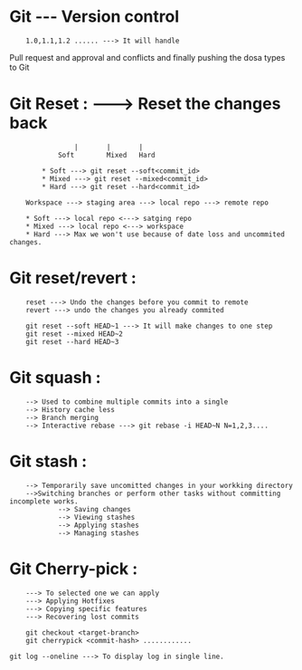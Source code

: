# Git --- Version control 
		1.0,1.1,1.2 ...... ---> It will handle
		
		
Pull request and approval and conflicts and finally pushing the dosa types to Git

# Git Reset : ---> Reset the changes back
					|		|		|
				Soft 		Mixed 	Hard
			
			* Soft ---> git reset --soft<commit_id>
			* Mixed ---> git reset --mixed<commit_id>
			* Hard ---> git reset --hard<commit_id>
			
		Workspace ---> staging area ---> local repo ---> remote repo
		
		* Soft ---> local repo <---> satging repo
		* Mixed ---> local repo <---> workspace
		* Hard ---> Max we won't use because of date loss and uncommited changes.
		
# Git reset/revert :
		reset ---> Undo the changes before you commit to remote
		revert ---> undo the changes you already commited
		
		git reset --soft HEAD~1 ---> It will make changes to one step
		git reset --mixed HEAD~2
		git reset --hard HEAD~3
		

# Git squash :
		--> Used to combine multiple commits into a single
		--> History cache less
		--> Branch merging
		--> Interactive rebase ---> git rebase -i HEAD~N N=1,2,3....

# Git stash :
		--> Temporarily save uncomitted changes in your workking directory 
		-->Switching branches or perform other tasks without committing incomplete works.
				--> Saving changes
				--> Viewing stashes
				--> Applying stashes
				--> Managing stashes
				
# Git Cherry-pick : 
		---> To selected one we can apply
		---> Applying Hotfixes
		---> Copying specific features
		---> Recovering lost commits
		
		git checkout <target-branch>
		git cherrypick <commit-hash> ............

	git log --oneline ---> To display log in single line.
